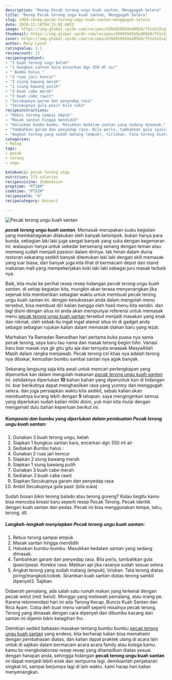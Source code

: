 ```yaml
---
description: "Resep Pecak terong ungu kuah santan, Menggugah Selera"
title: "Resep Pecak terong ungu kuah santan, Menggugah Selera"
slug: 1969-resep-pecak-terong-ungu-kuah-santan-menggugah-selera
date: 2020-12-18T04:15:02.001Z
image: https://img-global.cpcdn.com/recipes/d39d5505b9ad05b9/751x532cq70/pecak-terong-ungu-kuah-santan-foto-resep-utama.jpg
thumbnail: https://img-global.cpcdn.com/recipes/d39d5505b9ad05b9/751x532cq70/pecak-terong-ungu-kuah-santan-foto-resep-utama.jpg
cover: https://img-global.cpcdn.com/recipes/d39d5505b9ad05b9/751x532cq70/pecak-terong-ungu-kuah-santan-foto-resep-utama.jpg
author: Mary Lynch
ratingvalue: 3.1
reviewcount: 13
recipeingredient:
- "3 buah terong ungu belah"
- "1 bungkus santan kara encerkan dgn 350 ml air"
- " Bumbu halus "
- "2 ruas jari kencur"
- "2 siung bawang merah"
- "1 siung bawang putih"
- "3 buah cabe merah"
- "3 buah cabe rawit"
- "Secukupnya garam dan penyedap rasa"
- "Secukupnya gula pasir bila suka"
recipeinstructions:
- "Rebus terong sampai empuk"
- "Masak santan hingga mendidih"
- "Haluskan bumbu-bumbu. Masukkan kedalam santan yang sedang dimasak."
- "Tambahkan garam dan penyedap rasa. Bila perlu, tambahkan gula (pasir/jawa). Koreksi rasa. Matikan api jika rasanya sudah sesuai selera."
- "Angkat terong yang sudah matang (empuk), tiriskan. Tata terong diatas piring/mangkok/cobek. Siramkan kuah santan diatas terong sambil dipenyet2. Sajikan."
categories:
- Resep
tags:
- pecak
- terong
- ungu

katakunci: pecak terong ungu 
nutrition: 273 calories
recipecuisine: Indonesian
preptime: "PT16M"
cooktime: "PT52M"
recipeyield: "4"
recipecategory: Dessert

---
```



![Pecak terong ungu kuah santan](https://img-global.cpcdn.com/recipes/d39d5505b9ad05b9/751x532cq70/pecak-terong-ungu-kuah-santan-foto-resep-utama.jpg)

<b><i>pecak terong ungu kuah santan</i></b>, Memasak merupakan suatu kegiatan yang membahagiakan dilakukan oleh banyak kelompok. bukan hanya para bunda, sebagian laki laki juga sangat banyak yang suka dengan kegemaran ini. walaupun hanya untuk sekedar bersenang senang dengan teman atau memang sudah menjadi passion dalam dirinya. tak heran dalam dunia restoran sekarang sedikit banyak ditemukan laki laki dengan skill memasak yang luar biasa, dan banyak juga kita lihat di bermacam depot dan stand makanan mall yang mempekerjakan koki laki laki sebagai juru masak terbaik nya.

Baik, kita mulai ke perihal resep resep hidangan <i>pecak terong ungu kuah santan</i>. di setiap kegiatan kita, mungkin akan terasa menyenangkan jika sejenak kita memberikan sebagian waktu untuk membuat pecak terong ungu kuah santan ini. dengan kesuksesan anda dalam mengolah menu tersebut, bisa membuat diri kalian bangga oleh hasil menu kita sendiri. dan lagi disini dengan situs ini anda akan mempunyai referensi untuk memasak menu <u>pecak terong ungu kuah santan</u> tersebut menjadi masakan yang enak dan nikmat, oleh sebab itu ingat ingat alamat situs ini di gadget anda sebagai sebagian rujukan kalian dalam memasak olahan baru yang lezat.

Marhaban Ya Ramadan Ramadhan hari pertama buka puasa nya sama pecak terong, saya baru tau nama dan masak terong begini hihii. Variasi baru biar masak nya gk gitu gitu aja dan ternyata enaaaak MasyaAllah Masih dalam rangka menjawab. Pecak terong ciri khas nya adalah terong nya dibakar, kemudian bumbu sambal santan nya agak banyak.


Sekarang langsung saja kita awali untuk mencari perlengkapan yang diperuntuk kan dalam mengolah makanan <u><i>pecak terong ungu kuah santan</i></u> ini. setidaknya diperlukan <b>10</b> bahan bahan yang diperuntuk kan di hidangan ini. biar berikutnya dapat menghasilkan rasa yang yummy dan menggugah selera. dan juga persiapkan waktu kita sedikit, sebab kalian akan membuatnya kurang lebih dengan <b>5</b> tahapan. saya menginginkan semua yang diperlukan sudah kalian miliki disini, yuk mari kita mulai dengan mengamati dulu bahan keperluan berikut ini.

<!--inarticleads1-->

##### Komposisi dan bumbu yang diperlukan dalam pembuatan Pecak terong ungu kuah santan:

1. Gunakan 3 buah terong ungu, belah
1. Siapkan 1 bungkus santan kara, encerkan dgn 350 ml air
1. Sediakan  Bumbu halus :
1. Gunakan 2 ruas jari kencur
1. Siapkan 2 siung bawang merah
1. Siapkan 1 siung bawang putih
1. Gunakan 3 buah cabe merah
1. Sediakan 3 buah cabe rawit
1. Siapkan Secukupnya garam dan penyedap rasa
1. Ambil Secukupnya gula pasir (bila suka)


Sudah bosan bikin terong balado atau terong goreng? Kalau begitu kamu bisa mencoba kreasi baru seperti resep Pecak Terong. Pecak identik dengan kuah santan dan pedas. Pecak ini bisa menggunakan tempe, tahu, terong, dll. 

<!--inarticleads2-->

##### Langkah-langkah menyiapkan Pecak terong ungu kuah santan:

1. Rebus terong sampai empuk
1. Masak santan hingga mendidih
1. Haluskan bumbu-bumbu. Masukkan kedalam santan yang sedang dimasak.
1. Tambahkan garam dan penyedap rasa. Bila perlu, tambahkan gula (pasir/jawa). Koreksi rasa. Matikan api jika rasanya sudah sesuai selera.
1. Angkat terong yang sudah matang (empuk), tiriskan. Tata terong diatas piring/mangkok/cobek. Siramkan kuah santan diatas terong sambil dipenyet2. Sajikan.


Didaerah pemalang, ada salah satu rumah makan yang terkenal dengan pecak welut (red: belut). Monggo yang melewati pemalang, atau orang pe. Karena rekomendasi hari ini ada Terong Kecap, Buncis Kuah Santan dan Rica Ayam. Coba deh buat menu variatif seperti misalnya pecak terong. Terong yang dimasak dengan cara dipenyet dan dibumbu kacang dan santan ini dijamin bikin ketagihan lho. 

Demikian sedikit bahasan masakan tentang bumbu bumbu <u>pecak terong ungu kuah santan</u> yang endess. kita berharap kalian bisa memahami dengan pembahasan diatas, dan kalian dapat praktek ulang di acara lain untuk di sajikan dalam bermacam acara acara family atau kolega kamu. kamu bs mengkolaborasi resep resep yang ditampilkan diatas sesuai dengan harapan anda, sehingga hidangan <b>pecak terong ungu kuah santan</b> ini dapat menjadi lebih enak dan sempurna lagi. demikianlah penjabaran singkat ini, sampai berjumpa lagi di lain waktu. kami harap hari kalian menyenangkan.
